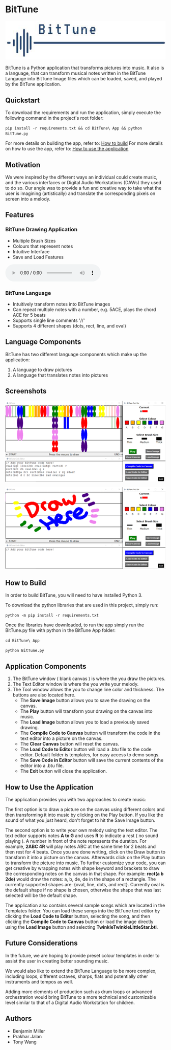 # BitTune
![BitTuneLogo](https://raw.githubusercontent.com/BenMiller3/BitTune/master/Assets/BitTune_Logo.png)

BitTune is a Python application that transforms pictures into music.
It also is a language, that can transform musical notes written in the BitTune Langauge into BitTune Image files which can be loaded, saved, and played by the BitTune application.

## Quickstart
To download the requirements and run the application, simply execute the following command in the project's root folder:

`pip install -r requirements.txt && cd BitTune\ App && python BitTune.py`

For more details on building the app, refer to: [How to build](#how-to-build)
For more details on how to use the app, refer to: [How to use the application](#how-to-use-the-application)

## Motivation
We were inspired by the different ways an individual could create music, and the various interfaces or Digital Audio Workstations (DAWs) they used to do so. 
Our angle was to provide a fun and creative way to take what the user is imagining (artistically) and translate the corresponding pixels on screen into a melody.

## Features
### BitTune Drawing Application
* Multiple Brush Sizes
* Colours that represent notes
* Intuitive Interface
* Save and Load Features

<audio src="Assets/sample_song.wav" controls preload></audio>

### BitTune Language
* Intuitively transform notes into BitTune images
* Can repeat multiple notes with a number, e.g. 5ACE, plays the chord ACE for 5 beats
* Supports single line comments '//'
* Supports 4 different shapes (dots, rect, line, and oval)

## Language Components

BitTune has two different language components which make up the application:
1. A language to draw pictures
2. A language that translates notes into pictures

## Screenshots
![Screenshot_CustomDrawing](https://raw.githubusercontent.com/BenMiller3/BitTune/master/Assets/Screenshot_1.png)

![Screenshot_GeneratedPicture](https://raw.githubusercontent.com/BenMiller3/BitTune/master/Assets/ScreenShot_2.png)

## How to Build
In order to build BitTune, you will need to have installed Python 3.

To download the python libraries that are used in this project, simply run:

`python -m pip install -r requirements.txt`

Once the libraries have downloaded, to run the app simply run the BitTune.py file with python in the BitTune App folder:

`cd BitTune\ App`

`python BitTune.py`

## Application Components
1. The BitTune window ( blank canvas ) is where the you draw the pictures.
2. The Text Editor window is where the you write your melody.
3. The Tool window allows the you to change line color and thickness. The buttons are also located here.
   * The __Save Image__ button allows you to save the drawing on the canvas.
   * The __Play__ button will transform your drawing on the canvas into music.
   * The __Load Image__ button allows you to load a previously saved drawing.
   * The __Compile Code to Canvas__ button will transform the code in the text editor into a picture on the canvas.
   * The __Clear Canvas__ button will reset the canvas.
   * The __Load Code to Editor__ button will load a .btu file to the code editor. Default folder is templates, for easy access to demo songs.
   * The __Save Code in Editor__ button will save the current contents of the editor into a .btu file.
   * The __Exit__ button will close the application.

## How to Use the Application
The application provides you with two approaches to create music:

The first option is to draw a picture on the canvas using different colors and then transforming it into music by clicking on the Play button. If you like the sound of what you just heard, don't forget to hit the Save Image button.

The second option is to write your own melody using the text editor. The text editor supports notes __A to G__ and uses __R__ to indicate a rest ( no sound playing ). A number in front of the note represents the duration. For example, __2ABC 4R__ will play notes ABC at the same time for 2 beats and then rest for 4 beats. Once you are done writing, click on the Draw button to transform it into a picture on the canvas. Afterwards click on the Play button to transform the picture into music.
To further customize your code, you can get creative by wrapping notes with shape keyword and brackets to draw the corresponding notes on the canvas in that shape. For example: __rect(a b 2de)__ would draw the notes: a, b, de, de in the shape of a rectangle. The currently supported shapes are: {oval, line, dots, and rect}. Currently oval is the default shape if no shape is chosen, otherwise the shape that was last selected will be the default shape.

The application also contains several sample songs which are located in the Templates folder. You can load these songs into the BitTune text editor by clicking the __Load Code to Editor__ button, selecting the song, and then clicking the __Compile Code to Canvas__ button or load the image directly using the __Load Image__ button and selecting __TwinkleTwinkleLittleStar.bti__.

## Future Considerations
In the future, we are hoping to provide preset colour templates in order to assist the user in creating better sounding music. 

We would also like to extend the BitTune Language to be more complex, including loops, different octaves, sharps, flats and potentially other instruments and tempos as well. 

Adding more elements of production such as drum loops or advanced orchestration would bring BitTune to a more technical and customizable level similar to that of a Digital Audio Workstation for children.


## Authors
* Benjamin Miller
* Prakhar Jalan
* Tony Wang
